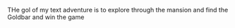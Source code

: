 THe gol of my text adventure is to explore through the mansion and find the Goldbar and win the game
